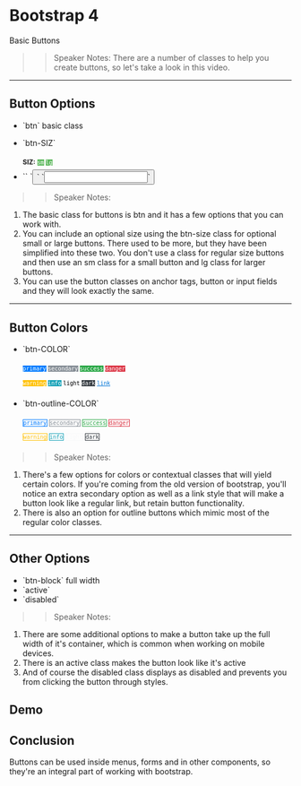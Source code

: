 <!-- .slide: data-state="title" -->
# Bootstrap 4
Basic Buttons

> > Speaker Notes:
There are a number of classes to help you create buttons, so let's take a look in this video.

---

<!-- .slide: data-state="hasicon" -->

## <i class="fa fa-hand-o-up"></i> Button Options

<ul>
	<li class="fragment">`btn` basic class</li>
	<li class="fragment"><p contenteditable>`btn-SIZ`</p>
		<small style="line-height: 220%; vertical-align: text-bottom;">		<b>SIZ:</b>
			<code style="background:#5cb85c; color:white;">sm</code>
			<code style="background:#5cb85c; color:white;">lg</code>
		</small><br>
	</li>
	<li class="fragment">`<a>` `<button>` `<input>`</li>
</ul>

> > Speaker Notes:
1. The basic class for buttons is btn and it has a few options that you can work with.
2. You can include an optional size using the btn-size class for optional small or large buttons. There used to be more, but they have been simplified into these two. You don't use a class for regular size buttons and then use an sm class for a small button and lg class for larger buttons.
3. You can use the button classes on anchor tags, button or input fields and they will look exactly the same.

---

<!-- .slide: data-state="hasicon" -->

## <i class="fa fa-hand-o-up"></i> Button Colors

<ul>
	<li><p contenteditable>`btn-COLOR`</p>
		<small style="line-height: 220%; vertical-align: text-bottom;">
			<code style="background:#007bff; color:white;">primary</code>
      <code style="background:#868e96; color:white;">secondary</code>
      <code style="background:#28a745; color:white;">success</code>
      <code style="background:#dc3545; color:white;">danger</code><br>
			<code style="background:#ffc107; color:white;">warning</code>
      <code style="background:#17a2b8; color:white;">info</code>
      <code style="background:#f8f9fa; color:black;">light</code>
      <code style="background:#343a40; color:white;">dark</code>
			<code style="background:none;"><a href="#" style="color: #0275d8; text-decoration: underline">link</a></code>
		</small>
	</li>
	<li class="fragment"><p contenteditable>`btn-outline-COLOR`</p>
		<small style="line-height: 220%; vertical-align: text-bottom;">
      <code style="background: transparent; border: 1px solid #007bff; color: #007bff;">primary</code>
      <code style="background: transparent; border: 1px solid #868e96; color: #868e96;">secondary</code>
      <code style="background: transparent; border: 1px solid #28a745; color: #28a745;">success</code>
      <code style="background: transparent; border: 1px solid #dc3545; color: #dc3545;">danger</code><br>
			<code style="background: transparent; border: 1px solid #ffc107; color: #ffc107;">warning</code>
      <code style="background: transparent; border: 1px solid #17a2b8; color: #17a2b8;">info</code>
      <code style="background: transparent; border: 1px solid #f8f9fa; color: #f8f9fa;">light</code>
      <code style="background: transparent; border: 1px solid #343a40; color: #343a40;">dark</code>
		</small>
	</li>
</ul>

> > Speaker Notes:
1. There's a few options for colors or contextual classes that will yield certain colors. If you're coming from the old version of bootstrap, you'll notice an extra secondary option as well as a link style that will make a button look like a regular link, but retain button functionality.
2. There is also an option for outline buttons which mimic most of the regular color classes.

---

<!-- .slide: data-state="hasicon" -->

## <i class="fa fa-hand-o-up"></i> Other Options

<ul>
	<li>`btn-block` full width</li>
	<li class="fragment">`active`</li>
	<li class="fragment">`disabled`</li>
</ul>

> > Speaker Notes:
1. There are some additional options to make a button take up the full width of it's container, which is common when working on mobile devices.
2. There is an active class makes the button look like it's active
3. And of course the disabled class displays as disabled and prevents you from clicking the button through styles.

## Demo

## Conclusion
Buttons can be used inside menus, forms and in other components, so they're an integral part of working with bootstrap.

